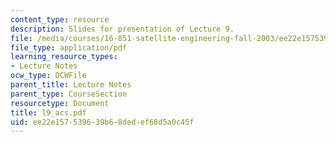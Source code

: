 ```yaml
---
content_type: resource
description: Slides for presentation of Lecture 9.
file: /media/courses/16-851-satellite-engineering-fall-2003/ee22e157539639b68dedef68d5a0c45f_l9_acs.pdf
file_type: application/pdf
learning_resource_types:
- Lecture Notes
ocw_type: OCWFile
parent_title: Lecture Notes
parent_type: CourseSection
resourcetype: Document
title: l9_acs.pdf
uid: ee22e157-5396-39b6-8ded-ef68d5a0c45f
---
```

